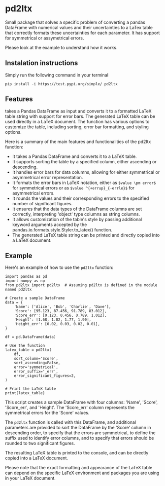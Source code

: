 # pd2ltx
Small package that solves a specific problem of converting a pandas DataFrame with numerical values and their uncertainties to a LaTex table that correctly formats these uncertainties for each parameter. It has support for symmetrical or assymetrical errors.

Please look at the example to understand how it works.


## Instalation instructions

Simply run the following command in your terminal

`pip install -i https://test.pypi.org/simple/ pd2ltx`

## Features

takes a Pandas DataFrame as input and converts it to a formatted LaTeX table string with support for error bars. The generated LaTeX table can be used directly in a LaTeX document. The function has various options to customize the table, including sorting, error bar formatting, and styling options.

Here is a summary of the main features and functionalities of the pd2ltx function:

- It takes a Pandas DataFrame and converts it to a LaTeX table.
- It supports sorting the table by a specified column, either ascending or descending.
- It handles error bars for data columns, allowing for either symmetrical or asymmetrical error representation.
- It formats the error bars in LaTeX notation, either as `$value \pm error$` for symmetrical errors or as `$value ^{+errup}_{-errlo}$` for asymmetrical errors.
- It rounds the values and their corresponding errors to the specified number of significant figures.
- It ensures that the data types of the DataFrame columns are set correctly, interpreting 'object' type columns as string columns.
- It allows customization of the table's style by passing additional keyword arguments accepted by the pandas.io.formats.style.Styler.to_latex() function.
- The generated LaTeX table string can be printed and directly copied into a LaTeX document.

## Example

Here's an example of how to use the `pd2ltx` function:

```
import pandas as pd
import numpy as np
from pd2ltx import pd2ltx  # Assuming pd2ltx is defined in the module named pd2ltx

# Create a sample DataFrame
data = {
    'Name': ['Alice', 'Bob', 'Charlie', 'Dave'],
    'Score': [95.123, 87.456, 91.789, 83.012],
    'Score_err': [0.123, 0.456, 0.789, 1.012],
    'Height': [1.68, 1.82, 1.77, 1.90],
    'Height_err': [0.02, 0.03, 0.02, 0.01],
}

df = pd.DataFrame(data)

# Use the function
latex_table = pd2ltx(
    df,
    sort_column='Score',
    sort_ascending=False,
    error='symmetrical',
    error_suffix='_err',
    error_significant_figures=2,
)

# Print the LaTeX table
print(latex_table)

```

This script creates a sample DataFrame with four columns: 'Name', 'Score', 'Score_err', and 'Height'. The 'Score_err' column represents the symmetrical errors for the 'Score' values.

The `pd2ltx` function is called with this DataFrame, and additional parameters are provided to sort the DataFrame by the 'Score' column in descending order, to specify that the errors are symmetrical, to define the suffix used to identify error columns, and to specify that errors should be rounded to two significant figures.

The resulting LaTeX table is printed to the console, and can be directly copied into a LaTeX document.

Please note that the exact formatting and appearance of the LaTeX table can depend on the specific LaTeX environment and packages you are using in your LaTeX document.